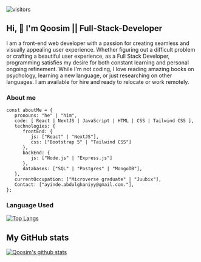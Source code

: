 ![visitors](https://visitor-badge.glitch.me/badge?page_id=Qoosim.visitor-badge)

## Hi, 👋 I'm Qoosim || Full-Stack-Developer

I am a front-end web developer with a passion for creating seamless and visually appealing user experience. Whether figuring out a difficult problem or crafting a beautiful user experience, as a Full Stack Developer, programming satisfies my desire for both constant learning and personal ongoing refinement. While I'm not coding, I love reading amazing books on psychology, learning a new language, or just researching on other languages. I am available for hire and ready to relocate or work remotely.

### About me
````
const aboutMe = {
   pronouns: "he" | "him",
   code: [ React | NextJS | JavaScript | HTML | CSS | Tailwind CSS ],
   technologies: {
      frontEnd: {
         js: ["React" | "NextJS"],
         css: ["Bootstrap 5" | "Tailwind CSS"]
      },
      backEnd: {         
         js: ["Node.js" | "Express.js"]       
      },
      databases: ["SQL" | "Postgres" | "MongoDB"],      
   },
   currentOccupation: ["Microverse graduate" | "Juubix"],
   Contact: ["ayinde.abdulghaniyy@gmail.com."],
};

````

### Language Used

[![Top Langs](https://github-readme-stats.vercel.app/api/top-langs/?username=qoosim&hide=python,ruby,CoffeeScript,Shell&langs-count=8&layout=compact)](https://github.com/qoosim/github-readme-stats)

## My GitHub stats

[![Qoosim's github stats](https://github-readme-stats.vercel.app/api?username=Qoosim&show_icons=true&theme=radical)](https://github.com/Qoosim/github-readme-stats)



